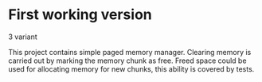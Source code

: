 # First working version

3 variant

This project contains simple paged memory manager. Сlearing memory is carried out by marking the memory chunk as free. Freed space could be used for allocating memory for new chunks, this ability is covered by tests.
